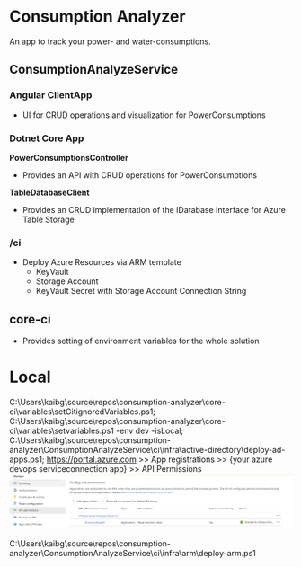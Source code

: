 # Consumption Analyzer
An app to track your power- and water-consumptions.

## ConsumptionAnalyzeService

### Angular ClientApp
- UI for CRUD operations and visualization for PowerConsumptions

### Dotnet Core App

**PowerConsumptionsController**
- Provides an API with CRUD operations for PowerConsumptions

**TableDatabaseClient**
- Provides an CRUD implementation of the IDatabase Interface for Azure Table Storage


### /ci
- Deploy Azure Resources via ARM template
  - KeyVault
  - Storage Account
  - KeyVault Secret with Storage Account Connection String

## core-ci
- Provides setting of environment variables for the whole solution

# Local
C:\Users\kaibg\source\repos\consumption-analyzer\core-ci\variables\setGitignoredVariables.ps1;
C:\Users\kaibg\source\repos\consumption-analyzer\core-ci\variables\setvariables.ps1 -env dev -isLocal;
C:\Users\kaibg\source\repos\consumption-analyzer\ConsumptionAnalyzeService\ci\infra\active-directory\deploy-ad-apps.ps1;
https://portal.azure.com >> App registrations >> {your azure devops serviceconnection app} >> API Permissions
![Alt text](docu/AppPermissionsServicePrincipal.PNG?raw=true "AppPermissionsServicePrincipal")

C:\Users\kaibg\source\repos\consumption-analyzer\ConsumptionAnalyzeService\ci\infra\arm\deploy-arm.ps1
